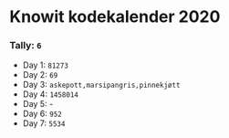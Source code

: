 # Knowit kodekalender 2020

### Tally: ```6```

- Day 1: ```81273```
- Day 2: ```69```
- Day 3: ```askepott,marsipangris,pinnekjøtt```
- Day 4: ```1458014```
- Day 5: -
- Day 6: ```952```
- Day 7: ```5534```